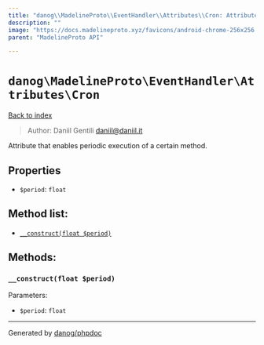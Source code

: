 ```yaml
---
title: "danog\\MadelineProto\\EventHandler\\Attributes\\Cron: Attribute that enables periodic execution of a certain method."
description: ""
image: "https://docs.madelineproto.xyz/favicons/android-chrome-256x256.png"
parent: "MadelineProto API"

---
```

# `danog\MadelineProto\EventHandler\Attributes\Cron`
[Back to index](../../../../index.html)

> Author: Daniil Gentili <daniil@daniil.it>  
  

Attribute that enables periodic execution of a certain method.  



## Properties
* `$period`: `float` 

## Method list:
* [`__construct(float $period)`](#__construct)

## Methods:
### `__construct(float $period)`




Parameters:

* `$period`: `float`   



---
Generated by [danog/phpdoc](https://phpdoc.daniil.it)
